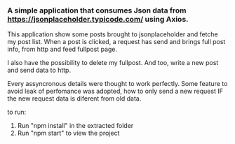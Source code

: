 ### A simple application that consumes Json data from https://jsonplaceholder.typicode.com/ using Axios.

This application show some posts brought to jsonplaceholder and fetche my post list.
When a post is clicked, a request has send and brings full post info, from http and feed fullpost page.

I also have the possibility to delete my fullpost.
And too, write a new post and send data to http.

Every assyncronous details were thought to work perfectly.
Some feature to avoid leak of perfomance was adopted, how to only send a new request IF the new request data is diferent from old data.

to run:

1. Run "npm install" in the extracted folder
2. Run "npm start" to view the project

